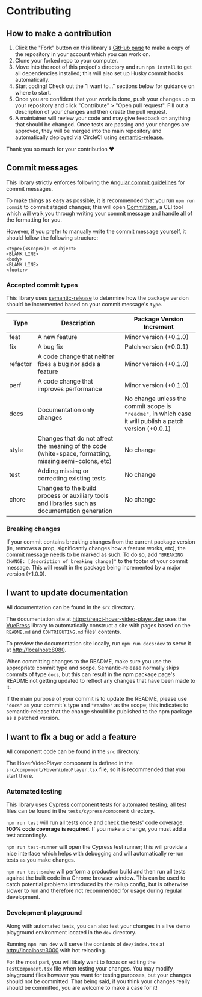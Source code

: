 # Contributing

## How to make a contribution

1. Click the "Fork" button on this library's [GitHub page](https://github.com/gyanreyer/react-hover-video-player) to make a copy of the repository in your account which you can work on.
2. Clone your forked repo to your computer.
3. Move into the root of this project's directory and run `npm install` to get all dependencies installed; this will also set up Husky commit hooks automatically.
4. Start coding! Check out the "I want to..." sections below for guidance on where to start.
5. Once you are confident that your work is done, push your changes up to your repository and click "Contribute" > "Open pull request". Fill out a description of your changes and then create the pull request.
6. A maintainer will review your code and may give feedback on anything that should be changed. Once tests are passing and your changes are approved, they will be merged into the main repository and automatically deployed via CircleCI using [semantic-release](https://github.com/semantic-release/semantic-release).

Thank you so much for your contribution ❤️

## Commit messages

This library strictly enforces following the [Angular commit guidelines](https://github.com/angular/angular.js/blob/master/DEVELOPERS.md#-git-commit-guidelines) for commit messages.

To make things as easy as possible, it is recommended that you run
`npm run commit` to commit staged changes; this will open [Commitizen](https://github.com/commitizen/cz-cli), a CLI tool which
will walk you through writing your commit message and handle all of the formatting for you.

However, if you prefer to manually write the commit message yourself, it should follow the following structure:

```text
<type>(<scope>): <subject>
<BLANK LINE>
<body>
<BLANK LINE>
<footer>
```

### Accepted commit types

This library uses [semantic-release](https://github.com/semantic-release/semantic-release) to determine how the package version should be incremented based on your commit message's `type`.

| Type     | Description                                                                                            | Package Version Increment                                                                               |
| -------- | ------------------------------------------------------------------------------------------------------ | ------------------------------------------------------------------------------------------------------- |
| feat     | A new feature                                                                                          | Minor version (+0.1.0)                                                                                  |
| fix      | A bug fix                                                                                              | Patch version (+0.0.1)                                                                                  |
| refactor | A code change that neither fixes a bug nor adds a feature                                              | Minor version (+0.1.0)                                                                                  |
| perf     | A code change that improves performance                                                                | Minor version (+0.1.0)                                                                                  |
| docs     | Documentation only changes                                                                             | No change unless the commit scope is `"readme"`, in which case it will publish a patch version (+0.0.1) |
| style    | Changes that do not affect the meaning of the code (white-space, formatting, missing semi-colons, etc) | No change                                                                                               |
| test     | Adding missing or correcting existing tests                                                            | No change                                                                                               |
| chore    | Changes to the build process or auxiliary tools and libraries such as documentation generation         | No change                                                                                               |

### Breaking changes

If your commit contains breaking changes from the current package version (ie, removes a prop, significantly changes how a feature works, etc), the commit message needs to be marked as such. To do so, add `"BREAKING CHANGE: [description of breaking change]"` to the footer of your commit message.
This will result in the package being incremented by a major version (+1.0.0).

## I want to update documentation

All documentation can be found in the `src` directory.

The documentation site at <https://react-hover-video-player.dev> uses the [VuePress](https://vuepress.vuejs.org/) library to automatically construct a site with pages based on the `README.md` and `CONTRIBUTING.md` files' contents.

To preview the documentation site locally, run `npm run docs:dev` to serve it at <http://localhost:8080>.

When committing changes to the README, make sure you use the appropriate commit type and scope. Semantic-release normally skips commits of type `docs`, but this can result
in the npm package page's README not getting updated to reflect any changes that have been made to it.

If the main purpose of your commit is to update the README, please use `"docs"` as your commit's type and `"readme"` as the scope; this indicates to semantic-release that the change
should be published to the npm package as a patched version.

## I want to fix a bug or add a feature

All component code can be found in the `src` directory.

The HoverVideoPlayer component is defined in the `src/component/HoverVideoPlayer.tsx` file, so it is recommended that you start there.

### Automated testing

This library uses [Cypress component tests](https://docs.cypress.io/guides/component-testing/introduction) for automated testing; all test files can be found in the `tests/cypress/component` directory.

`npm run test` will run all tests once and check the tests' code coverage. **100% code coverage is required**. If you make a change, you must add a test accordingly.

`npm run test-runner` will open the Cypress test runner; this will provide a nice interface which helps with debugging and will automatically re-run tests as you make changes.

`npm run test:smoke` will perform a production build and then run all tests against the built code in a Chrome browser window. This can be used to catch potential problems introduced by the rollup config, but is otherwise slower to run and therefore not recommended for usage during regular development.

### Development playground

Along with automated tests, you can also test your changes in a live demo playground environment located in the `dev` directory.

Running `npm run dev` will serve the contents of `dev/index.tsx` at <http://localhost:3000> with hot reloading.

For the most part, you will likely want to focus on editing the `TestComponent.tsx` file when testing your changes.
You may modify playground files however you want for testing purposes, but your changes should not be committed.
That being said, if you think your changes really should be committed, you are welcome to make a case for it!
